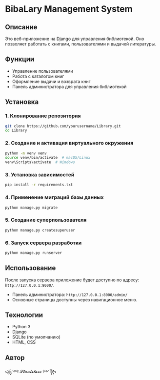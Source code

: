 # BibaLary Management System

## Описание

Это веб-приложение на Django для управления библиотекой. Оно позволяет работать с книгами, пользователями и выдачей литературы.

## Функции
- Управление пользователями
- Работа с каталогом книг
- Оформление выдачи и возврата книг
- Панель администратора для управления библиотекой

## Установка
### 1. Клонирование репозитория
```sh
git clone https://github.com/yourusername/Library.git
cd Library
```

### 2. Создание и активация виртуального окружения
```sh
python -m venv venv
source venv/bin/activate  # macOS/Linux
venv\Scripts\activate  # Windows
```

### 3. Установка зависимостей
```sh
pip install -r requirements.txt
```

### 4. Применение миграций базы данных
```sh
python manage.py migrate
```

### 5. Создание суперпользователя
```sh
python manage.py createsuperuser
```

### 6. Запуск сервера разработки
```sh
python manage.py runserver
```

## Использование
После запуска сервера приложение будет доступно по адресу: `http://127.0.0.1:8000/`.

- Панель администратора: `http://127.0.0.1:8000/admin/`
- Основные страницы доступны через навигационное меню.

## Технологии
- Python 3
- Django
- SQLite (по умолчанию)
- HTML, CSS

## Автор
꧁༺ 𝓢𝓽𝓪𝓷𝓲𝓼𝓵𝓪𝓿𝓮 ༻꧂
